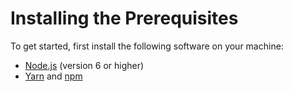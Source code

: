 # Installing the Prerequisites

To get started, first install the following software on your machine:

* [Node](https://nodejs.org/)[.js](https://nodejs.org/) \(version 6 or higher\)
* [Yarn](https://yarnpkg.com/) and [npm](https://www.npmjs.com/)

